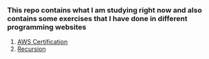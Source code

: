 ### This repo contains what I am studying right now and also contains some exercises that I have done in different programming websites
1. [AWS Certification](documentation/awsCertification.md)
2. [Recursion](documentation/recursion.md)
